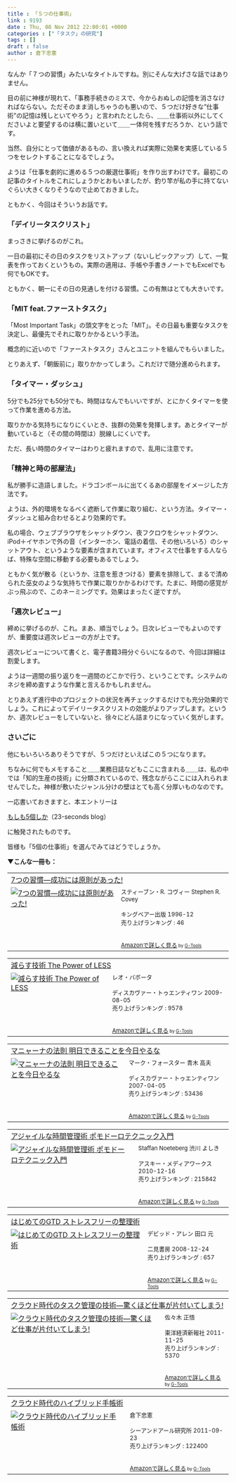 ```yaml
---
title : 「５つの仕事術」
link : 9193
date : Thu, 08 Nov 2012 22:00:01 +0000
categories : ["「タスク」の研究"]
tags : []
draft : false
author : 倉下忠憲
---
```


なんか「７つの習慣」みたいなタイトルですね。別にそんな大げさな話ではありません。

目の前に神様が現れて、「事務手続きのミスで、今からおぬしの記憶を消さなければならない。ただそのまま消しちゃうのも悪いので、５つだけ好きな”仕事術”の記憶は残しといてやろう」と言われたとしたら、＿＿仕事術以外にしてくださいよと要望するのは横に置いといて＿＿一体何を残すだろうか、という話です。

当然、自分にとって価値があるもの、言い換えれば実際に効果を実感している５つをセレクトすることになるでしょう。

ようは「仕事を劇的に進める５つの厳選仕事術」を作り出すわけです。最初この記事のタイトルをこれにしょうかとおもいましたが、釣り竿が私の手に持てないぐらい大きくなりそうなので止めておきました。

ともかく、今回はそういうお話です。

<h3>「デイリータスクリスト」</h3>
まっさきに挙げるのがこれ。

一日の最初にその日のタスクをリストアップ（ないしピックアップ）して、一覧表を作っておくというもの。実際の適用は、手帳や手書きノートでもExcelでも何でもOKです。

ともかく、朝一にその日の見通しを付ける習慣。この有無はとても大きいです。

<h3>「MIT feat.ファーストタスク」</h3>
「Most Important Task」の頭文字をとった「MIT」。その日最も重要なタスクを決定し、最優先でそれに取りかかるという手法。

概念的に近いので「ファーストタスク」さんとユニットを組んでもらいました。

とりあえず、「朝飯前に」取りかかってしまう。これだけで随分進められます。

<h3>「タイマー・ダッシュ」</h3>
5分でも25分でも50分でも、時間はなんでもいいですが、とにかくタイマーを使って作業を進める方法。

取りかかる気持ちになりにくいとき、抜群の効果を発揮します。あとタイマーが動いていると（その間の時間は）脱線しにくいです。

ただ、長い時間のタイマーはわりと疲れますので、乱用に注意です。

<h3>「精神と時の部屋法」</h3>
私が勝手に造語しました。ドラゴンボールに出てくるあの部屋をイメージした方法です。

ようは、外的環境をなるべく遮断して作業に取り組む、という方法。タイマー・ダッシュと組み合わせるとより効果的です。

私の場合、ウェブブラウザをシャットダウン、夜フクロウをシャットダウン、iPod＋イヤホンで外の音（インターホン、電話の着信、その他いろいろ）のシャットアウト、というような要素が含まれています。オフィスで仕事をする人ならば、特殊な空間に移動する必要もあるでしょう。

ともかく気が散る（というか、注意を惹きつける）要素を排除して、まるで清められた巫女のような気持ちで作業に取りかかるわけです。たまに、時間の感覚がぶっ飛ぶので、このネーミングです。効果はまったく逆ですが。

<h3>「週次レビュー」</h3>
締めに挙げるのが、これ。まあ、順当でしょう。日次レビューでもよいのですが、重要度は週次レビューの方が上です。

週次レビューについて書くと、電子書籍3冊分ぐらいになるので、今回は詳細は割愛します。

ようは一週間の振り返りを一週間のどこかで行う、ということです。システムのネジを締め直すような作業と言えるかもしれません。

とりあえず進行中のプロジェクトの状況を再チェックするだけでも充分効果的でしょう。これによってデイリータスクリストの効能がよりアップします。というか、週次レビューをしていないと、徐々にどん詰まりになっていく気がします。

<h3>さいごに</h3>
他にもいろいろありそうですが、５つだけといえばこの５つになります。

ちなみに何でもメモすること＿＿業務日誌などもここに含まれる＿＿は、私の中では「知的生産の技術」に分類されているので、残念ながらここには入れられませんでした。神様が敷いたジャンル分けの壁はとても高く分厚いものなのです。

一応書いておきますと、本エントリーは

<a href="http://23secblog.blogspot.jp/2012/09/5.html" target="_blank">もしも5個しか</a>（23-seconds blog）

に触発されたものです。

皆様も「5個の仕事術」を選んでみてはどうでしょうか。

<strong>▼こんな一冊も：</strong>
<table  border="0" cellpadding="5"><tr><td colspan="2"><a href="http://www.amazon.co.jp/7%E3%81%A4%E3%81%AE%E7%BF%92%E6%85%A3%E2%80%95%E6%88%90%E5%8A%9F%E3%81%AB%E3%81%AF%E5%8E%9F%E5%89%87%E3%81%8C%E3%81%82%E3%81%A3%E3%81%9F-%E3%82%B9%E3%83%86%E3%82%A3%E3%83%BC%E3%83%96%E3%83%B3%E3%83%BBR-%E3%82%B3%E3%83%B4%E3%82%A3%E3%83%BC/dp/4906638015%3FSubscriptionId%3D15SMZCTB9V8NGR2TW082%26tag%3Drashita1000-22%26linkCode%3Dxm2%26camp%3D2025%26creative%3D165953%26creativeASIN%3D4906638015" target="_blank">7つの習慣―成功には原則があった!</a><img src="http://www.assoc-amazon.jp/e/ir?t=rashita1000-22&l=ur2&o=9" width="1" height="1" style="border: none;" alt="" /></td></tr><tr><td valign="top"><a href="http://www.amazon.co.jp/7%E3%81%A4%E3%81%AE%E7%BF%92%E6%85%A3%E2%80%95%E6%88%90%E5%8A%9F%E3%81%AB%E3%81%AF%E5%8E%9F%E5%89%87%E3%81%8C%E3%81%82%E3%81%A3%E3%81%9F-%E3%82%B9%E3%83%86%E3%82%A3%E3%83%BC%E3%83%96%E3%83%B3%E3%83%BBR-%E3%82%B3%E3%83%B4%E3%82%A3%E3%83%BC/dp/4906638015%3FSubscriptionId%3D15SMZCTB9V8NGR2TW082%26tag%3Drashita1000-22%26linkCode%3Dxm2%26camp%3D2025%26creative%3D165953%26creativeASIN%3D4906638015" target="_blank"><img src="http://ecx.images-amazon.com/images/I/51JHD9GEK0L._SL160_.jpg" border="0" alt="7つの習慣―成功には原則があった!" /></a></td><td valign="top"><font size="-1">スティーブン・R. コヴィー Stephen R. Covey <br /><br />キングベアー出版  1996-12<br />売り上げランキング : 46<br /><br /><br /><a href="http://www.amazon.co.jp/7%E3%81%A4%E3%81%AE%E7%BF%92%E6%85%A3%E2%80%95%E6%88%90%E5%8A%9F%E3%81%AB%E3%81%AF%E5%8E%9F%E5%89%87%E3%81%8C%E3%81%82%E3%81%A3%E3%81%9F-%E3%82%B9%E3%83%86%E3%82%A3%E3%83%BC%E3%83%96%E3%83%B3%E3%83%BBR-%E3%82%B3%E3%83%B4%E3%82%A3%E3%83%BC/dp/4906638015%3FSubscriptionId%3D15SMZCTB9V8NGR2TW082%26tag%3Drashita1000-22%26linkCode%3Dxm2%26camp%3D2025%26creative%3D165953%26creativeASIN%3D4906638015" target="_blank">Amazonで詳しく見る</a></font><font size="-2"> by <a href="http://www.goodpic.com/mt/aws/index.html" >G-Tools</a></font></td></tr></table>

<table  border="0" cellpadding="5"><tr><td colspan="2"><a href="http://www.amazon.co.jp/%E6%B8%9B%E3%82%89%E3%81%99%E6%8A%80%E8%A1%93-The-Power-LESS-%E3%83%AC%E3%82%AA%E3%83%BB%E3%83%90%E3%83%9C%E3%83%BC%E3%82%BF/dp/4887597304%3FSubscriptionId%3D15SMZCTB9V8NGR2TW082%26tag%3Drashita1000-22%26linkCode%3Dxm2%26camp%3D2025%26creative%3D165953%26creativeASIN%3D4887597304" target="_blank">減らす技術 The Power of LESS</a><img src="http://www.assoc-amazon.jp/e/ir?t=rashita1000-22&l=ur2&o=9" width="1" height="1" style="border: none;" alt="" /></td></tr><tr><td valign="top"><a href="http://www.amazon.co.jp/%E6%B8%9B%E3%82%89%E3%81%99%E6%8A%80%E8%A1%93-The-Power-LESS-%E3%83%AC%E3%82%AA%E3%83%BB%E3%83%90%E3%83%9C%E3%83%BC%E3%82%BF/dp/4887597304%3FSubscriptionId%3D15SMZCTB9V8NGR2TW082%26tag%3Drashita1000-22%26linkCode%3Dxm2%26camp%3D2025%26creative%3D165953%26creativeASIN%3D4887597304" target="_blank"><img src="http://ecx.images-amazon.com/images/I/51%2B1TmW69IL._SL160_.jpg" border="0" alt="減らす技術 The Power of LESS" /></a></td><td valign="top"><font size="-1">レオ・バボータ <br /><br />ディスカヴァー・トゥエンティワン  2009-08-05<br />売り上げランキング : 9578<br /><br /><br /><a href="http://www.amazon.co.jp/%E6%B8%9B%E3%82%89%E3%81%99%E6%8A%80%E8%A1%93-The-Power-LESS-%E3%83%AC%E3%82%AA%E3%83%BB%E3%83%90%E3%83%9C%E3%83%BC%E3%82%BF/dp/4887597304%3FSubscriptionId%3D15SMZCTB9V8NGR2TW082%26tag%3Drashita1000-22%26linkCode%3Dxm2%26camp%3D2025%26creative%3D165953%26creativeASIN%3D4887597304" target="_blank">Amazonで詳しく見る</a></font><font size="-2"> by <a href="http://www.goodpic.com/mt/aws/index.html" >G-Tools</a></font></td></tr></table>

<table  border="0" cellpadding="5"><tr><td colspan="2"><a href="http://www.amazon.co.jp/%E3%83%9E%E3%83%8B%E3%83%A3%E3%83%BC%E3%83%8A%E3%81%AE%E6%B3%95%E5%89%87-%E6%98%8E%E6%97%A5%E3%81%A7%E3%81%8D%E3%82%8B%E3%81%93%E3%81%A8%E3%82%92%E4%BB%8A%E6%97%A5%E3%82%84%E3%82%8B%E3%81%AA-%E3%83%9E%E3%83%BC%E3%82%AF%E3%83%BB%E3%83%95%E3%82%A9%E3%83%BC%E3%82%B9%E3%82%BF%E3%83%BC/dp/4887595425%3FSubscriptionId%3D15SMZCTB9V8NGR2TW082%26tag%3Drashita1000-22%26linkCode%3Dxm2%26camp%3D2025%26creative%3D165953%26creativeASIN%3D4887595425" target="_blank">マニャーナの法則 明日できることを今日やるな</a><img src="http://www.assoc-amazon.jp/e/ir?t=rashita1000-22&l=ur2&o=9" width="1" height="1" style="border: none;" alt="" /></td></tr><tr><td valign="top"><a href="http://www.amazon.co.jp/%E3%83%9E%E3%83%8B%E3%83%A3%E3%83%BC%E3%83%8A%E3%81%AE%E6%B3%95%E5%89%87-%E6%98%8E%E6%97%A5%E3%81%A7%E3%81%8D%E3%82%8B%E3%81%93%E3%81%A8%E3%82%92%E4%BB%8A%E6%97%A5%E3%82%84%E3%82%8B%E3%81%AA-%E3%83%9E%E3%83%BC%E3%82%AF%E3%83%BB%E3%83%95%E3%82%A9%E3%83%BC%E3%82%B9%E3%82%BF%E3%83%BC/dp/4887595425%3FSubscriptionId%3D15SMZCTB9V8NGR2TW082%26tag%3Drashita1000-22%26linkCode%3Dxm2%26camp%3D2025%26creative%3D165953%26creativeASIN%3D4887595425" target="_blank"><img src="http://ecx.images-amazon.com/images/I/51HYssPJAvL._SL160_.jpg" border="0" alt="マニャーナの法則 明日できることを今日やるな" /></a></td><td valign="top"><font size="-1">マーク・フォースター 青木 高夫 <br /><br />ディスカヴァー・トゥエンティワン  2007-04-05<br />売り上げランキング : 53436<br /><br /><br /><a href="http://www.amazon.co.jp/%E3%83%9E%E3%83%8B%E3%83%A3%E3%83%BC%E3%83%8A%E3%81%AE%E6%B3%95%E5%89%87-%E6%98%8E%E6%97%A5%E3%81%A7%E3%81%8D%E3%82%8B%E3%81%93%E3%81%A8%E3%82%92%E4%BB%8A%E6%97%A5%E3%82%84%E3%82%8B%E3%81%AA-%E3%83%9E%E3%83%BC%E3%82%AF%E3%83%BB%E3%83%95%E3%82%A9%E3%83%BC%E3%82%B9%E3%82%BF%E3%83%BC/dp/4887595425%3FSubscriptionId%3D15SMZCTB9V8NGR2TW082%26tag%3Drashita1000-22%26linkCode%3Dxm2%26camp%3D2025%26creative%3D165953%26creativeASIN%3D4887595425" target="_blank">Amazonで詳しく見る</a></font><font size="-2"> by <a href="http://www.goodpic.com/mt/aws/index.html" >G-Tools</a></font></td></tr></table>

<table  border="0" cellpadding="5"><tr><td colspan="2"><a href="http://www.amazon.co.jp/%E3%82%A2%E3%82%B8%E3%83%A3%E3%82%A4%E3%83%AB%E3%81%AA%E6%99%82%E9%96%93%E7%AE%A1%E7%90%86%E8%A1%93-%E3%83%9D%E3%83%A2%E3%83%89%E3%83%BC%E3%83%AD%E3%83%86%E3%82%AF%E3%83%8B%E3%83%83%E3%82%AF%E5%85%A5%E9%96%80-Staffan-Noeteberg/dp/4048689525%3FSubscriptionId%3D15SMZCTB9V8NGR2TW082%26tag%3Drashita1000-22%26linkCode%3Dxm2%26camp%3D2025%26creative%3D165953%26creativeASIN%3D4048689525" target="_blank">アジャイルな時間管理術 ポモドーロテクニック入門</a><img src="http://www.assoc-amazon.jp/e/ir?t=rashita1000-22&l=ur2&o=9" width="1" height="1" style="border: none;" alt="" /></td></tr><tr><td valign="top"><a href="http://www.amazon.co.jp/%E3%82%A2%E3%82%B8%E3%83%A3%E3%82%A4%E3%83%AB%E3%81%AA%E6%99%82%E9%96%93%E7%AE%A1%E7%90%86%E8%A1%93-%E3%83%9D%E3%83%A2%E3%83%89%E3%83%BC%E3%83%AD%E3%83%86%E3%82%AF%E3%83%8B%E3%83%83%E3%82%AF%E5%85%A5%E9%96%80-Staffan-Noeteberg/dp/4048689525%3FSubscriptionId%3D15SMZCTB9V8NGR2TW082%26tag%3Drashita1000-22%26linkCode%3Dxm2%26camp%3D2025%26creative%3D165953%26creativeASIN%3D4048689525" target="_blank"><img src="http://ecx.images-amazon.com/images/I/51ByQvQe1%2BL._SL160_.jpg" border="0" alt="アジャイルな時間管理術 ポモドーロテクニック入門" /></a></td><td valign="top"><font size="-1">Staffan Noeteberg 渋川 よしき <br /><br />アスキー・メディアワークス  2010-12-16<br />売り上げランキング : 215842<br /><br /><br /><a href="http://www.amazon.co.jp/%E3%82%A2%E3%82%B8%E3%83%A3%E3%82%A4%E3%83%AB%E3%81%AA%E6%99%82%E9%96%93%E7%AE%A1%E7%90%86%E8%A1%93-%E3%83%9D%E3%83%A2%E3%83%89%E3%83%BC%E3%83%AD%E3%83%86%E3%82%AF%E3%83%8B%E3%83%83%E3%82%AF%E5%85%A5%E9%96%80-Staffan-Noeteberg/dp/4048689525%3FSubscriptionId%3D15SMZCTB9V8NGR2TW082%26tag%3Drashita1000-22%26linkCode%3Dxm2%26camp%3D2025%26creative%3D165953%26creativeASIN%3D4048689525" target="_blank">Amazonで詳しく見る</a></font><font size="-2"> by <a href="http://www.goodpic.com/mt/aws/index.html" >G-Tools</a></font></td></tr></table>

<table  border="0" cellpadding="5"><tr><td colspan="2"><a href="http://www.amazon.co.jp/%E3%81%AF%E3%81%98%E3%82%81%E3%81%A6%E3%81%AEGTD-%E3%82%B9%E3%83%88%E3%83%AC%E3%82%B9%E3%83%95%E3%83%AA%E3%83%BC%E3%81%AE%E6%95%B4%E7%90%86%E8%A1%93-%E3%83%87%E3%83%93%E3%83%83%E3%83%89%E3%83%BB%E3%82%A2%E3%83%AC%E3%83%B3/dp/4576082116%3FSubscriptionId%3D15SMZCTB9V8NGR2TW082%26tag%3Drashita1000-22%26linkCode%3Dxm2%26camp%3D2025%26creative%3D165953%26creativeASIN%3D4576082116" target="_blank">はじめてのGTD ストレスフリーの整理術</a><img src="http://www.assoc-amazon.jp/e/ir?t=rashita1000-22&l=ur2&o=9" width="1" height="1" style="border: none;" alt="" /></td></tr><tr><td valign="top"><a href="http://www.amazon.co.jp/%E3%81%AF%E3%81%98%E3%82%81%E3%81%A6%E3%81%AEGTD-%E3%82%B9%E3%83%88%E3%83%AC%E3%82%B9%E3%83%95%E3%83%AA%E3%83%BC%E3%81%AE%E6%95%B4%E7%90%86%E8%A1%93-%E3%83%87%E3%83%93%E3%83%83%E3%83%89%E3%83%BB%E3%82%A2%E3%83%AC%E3%83%B3/dp/4576082116%3FSubscriptionId%3D15SMZCTB9V8NGR2TW082%26tag%3Drashita1000-22%26linkCode%3Dxm2%26camp%3D2025%26creative%3D165953%26creativeASIN%3D4576082116" target="_blank"><img src="http://ecx.images-amazon.com/images/I/51umAMmeSlL._SL160_.jpg" border="0" alt="はじめてのGTD ストレスフリーの整理術" /></a></td><td valign="top"><font size="-1">デビッド・アレン 田口 元 <br /><br />二見書房  2008-12-24<br />売り上げランキング : 657<br /><br /><br /><a href="http://www.amazon.co.jp/%E3%81%AF%E3%81%98%E3%82%81%E3%81%A6%E3%81%AEGTD-%E3%82%B9%E3%83%88%E3%83%AC%E3%82%B9%E3%83%95%E3%83%AA%E3%83%BC%E3%81%AE%E6%95%B4%E7%90%86%E8%A1%93-%E3%83%87%E3%83%93%E3%83%83%E3%83%89%E3%83%BB%E3%82%A2%E3%83%AC%E3%83%B3/dp/4576082116%3FSubscriptionId%3D15SMZCTB9V8NGR2TW082%26tag%3Drashita1000-22%26linkCode%3Dxm2%26camp%3D2025%26creative%3D165953%26creativeASIN%3D4576082116" target="_blank">Amazonで詳しく見る</a></font><font size="-2"> by <a href="http://www.goodpic.com/mt/aws/index.html" >G-Tools</a></font></td></tr></table>

<table  border="0" cellpadding="5"><tr><td colspan="2"><a href="http://www.amazon.co.jp/%E3%82%AF%E3%83%A9%E3%82%A6%E3%83%89%E6%99%82%E4%BB%A3%E3%81%AE%E3%82%BF%E3%82%B9%E3%82%AF%E7%AE%A1%E7%90%86%E3%81%AE%E6%8A%80%E8%A1%93%E2%80%95%E9%A9%9A%E3%81%8F%E3%81%BB%E3%81%A9%E4%BB%95%E4%BA%8B%E3%81%8C%E7%89%87%E4%BB%98%E3%81%84%E3%81%A6%E3%81%97%E3%81%BE%E3%81%86-%E4%BD%90%E3%80%85%E6%9C%A8-%E6%AD%A3%E6%82%9F/dp/4492580948%3FSubscriptionId%3D15SMZCTB9V8NGR2TW082%26tag%3Drashita1000-22%26linkCode%3Dxm2%26camp%3D2025%26creative%3D165953%26creativeASIN%3D4492580948" target="_blank">クラウド時代のタスク管理の技術―驚くほど仕事が片付いてしまう!</a><img src="http://www.assoc-amazon.jp/e/ir?t=rashita1000-22&l=ur2&o=9" width="1" height="1" style="border: none;" alt="" /></td></tr><tr><td valign="top"><a href="http://www.amazon.co.jp/%E3%82%AF%E3%83%A9%E3%82%A6%E3%83%89%E6%99%82%E4%BB%A3%E3%81%AE%E3%82%BF%E3%82%B9%E3%82%AF%E7%AE%A1%E7%90%86%E3%81%AE%E6%8A%80%E8%A1%93%E2%80%95%E9%A9%9A%E3%81%8F%E3%81%BB%E3%81%A9%E4%BB%95%E4%BA%8B%E3%81%8C%E7%89%87%E4%BB%98%E3%81%84%E3%81%A6%E3%81%97%E3%81%BE%E3%81%86-%E4%BD%90%E3%80%85%E6%9C%A8-%E6%AD%A3%E6%82%9F/dp/4492580948%3FSubscriptionId%3D15SMZCTB9V8NGR2TW082%26tag%3Drashita1000-22%26linkCode%3Dxm2%26camp%3D2025%26creative%3D165953%26creativeASIN%3D4492580948" target="_blank"><img src="http://ecx.images-amazon.com/images/I/41Uk63c9VWL._SL160_.jpg" border="0" alt="クラウド時代のタスク管理の技術―驚くほど仕事が片付いてしまう!" /></a></td><td valign="top"><font size="-1">佐々木 正悟 <br /><br />東洋経済新報社  2011-11-25<br />売り上げランキング : 5370<br /><br /><br /><a href="http://www.amazon.co.jp/%E3%82%AF%E3%83%A9%E3%82%A6%E3%83%89%E6%99%82%E4%BB%A3%E3%81%AE%E3%82%BF%E3%82%B9%E3%82%AF%E7%AE%A1%E7%90%86%E3%81%AE%E6%8A%80%E8%A1%93%E2%80%95%E9%A9%9A%E3%81%8F%E3%81%BB%E3%81%A9%E4%BB%95%E4%BA%8B%E3%81%8C%E7%89%87%E4%BB%98%E3%81%84%E3%81%A6%E3%81%97%E3%81%BE%E3%81%86-%E4%BD%90%E3%80%85%E6%9C%A8-%E6%AD%A3%E6%82%9F/dp/4492580948%3FSubscriptionId%3D15SMZCTB9V8NGR2TW082%26tag%3Drashita1000-22%26linkCode%3Dxm2%26camp%3D2025%26creative%3D165953%26creativeASIN%3D4492580948" target="_blank">Amazonで詳しく見る</a></font><font size="-2"> by <a href="http://www.goodpic.com/mt/aws/index.html" >G-Tools</a></font></td></tr></table>

<table  border="0" cellpadding="5"><tr><td colspan="2"><a href="http://www.amazon.co.jp/%E3%82%AF%E3%83%A9%E3%82%A6%E3%83%89%E6%99%82%E4%BB%A3%E3%81%AE%E3%83%8F%E3%82%A4%E3%83%96%E3%83%AA%E3%83%83%E3%83%89%E6%89%8B%E5%B8%B3%E8%A1%93-%E5%80%89%E4%B8%8B%E5%BF%A0%E6%86%B2/dp/4863540914%3FSubscriptionId%3D15SMZCTB9V8NGR2TW082%26tag%3Drashita1000-22%26linkCode%3Dxm2%26camp%3D2025%26creative%3D165953%26creativeASIN%3D4863540914" target="_blank">クラウド時代のハイブリッド手帳術</a><img src="http://www.assoc-amazon.jp/e/ir?t=rashita1000-22&l=ur2&o=9" width="1" height="1" style="border: none;" alt="" /></td></tr><tr><td valign="top"><a href="http://www.amazon.co.jp/%E3%82%AF%E3%83%A9%E3%82%A6%E3%83%89%E6%99%82%E4%BB%A3%E3%81%AE%E3%83%8F%E3%82%A4%E3%83%96%E3%83%AA%E3%83%83%E3%83%89%E6%89%8B%E5%B8%B3%E8%A1%93-%E5%80%89%E4%B8%8B%E5%BF%A0%E6%86%B2/dp/4863540914%3FSubscriptionId%3D15SMZCTB9V8NGR2TW082%26tag%3Drashita1000-22%26linkCode%3Dxm2%26camp%3D2025%26creative%3D165953%26creativeASIN%3D4863540914" target="_blank"><img src="http://ecx.images-amazon.com/images/I/51f4RT2URdL._SL160_.jpg" border="0" alt="クラウド時代のハイブリッド手帳術" /></a></td><td valign="top"><font size="-1">倉下忠憲 <br /><br />シーアンドアール研究所  2011-09-23<br />売り上げランキング : 122400<br /><br /><br /><a href="http://www.amazon.co.jp/%E3%82%AF%E3%83%A9%E3%82%A6%E3%83%89%E6%99%82%E4%BB%A3%E3%81%AE%E3%83%8F%E3%82%A4%E3%83%96%E3%83%AA%E3%83%83%E3%83%89%E6%89%8B%E5%B8%B3%E8%A1%93-%E5%80%89%E4%B8%8B%E5%BF%A0%E6%86%B2/dp/4863540914%3FSubscriptionId%3D15SMZCTB9V8NGR2TW082%26tag%3Drashita1000-22%26linkCode%3Dxm2%26camp%3D2025%26creative%3D165953%26creativeASIN%3D4863540914" target="_blank">Amazonで詳しく見る</a></font><font size="-2"> by <a href="http://www.goodpic.com/mt/aws/index.html" >G-Tools</a></font></td></tr></table>
